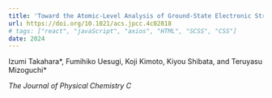 ```yaml
---
title: 'Toward the Atomic-Level Analysis of Ground-State Electronic Structures of Solid Materials via Prediction from Core-Loss Spectra: A Computational Study in Si'
url: https://doi.org/10.1021/acs.jpcc.4c02818
# tags: ["react", "javaScript", "axios", "HTML", "SCSS", "CSS"]
date: 2024
---
```


Izumi Takahara*, Fumihiko Uesugi, Koji Kimoto, Kiyou Shibata, and Teruyasu Mizoguchi*

*The Journal of Physical Chemistry C*
